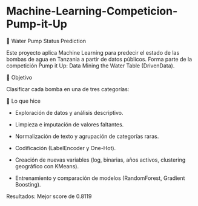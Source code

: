 # Machine-Learning-Competicion-Pump-it-Up
🚰 Water Pump Status Prediction

Este proyecto aplica Machine Learning para predecir el estado de las bombas de agua en Tanzania a partir de datos públicos. Forma parte de la competición Pump it Up: Data Mining the Water Table (DrivenData).

🎯 Objetivo

Clasificar cada bomba en una de tres categorías:

🔧 Lo que hice

- Exploración de datos y análisis descriptivo.

-  Limpieza e imputación de valores faltantes.

-  Normalización de texto y agrupación de categorías raras.

-  Codificación (LabelEncoder y One-Hot).

-  Creación de nuevas variables (log, binarias, años activos, clustering geográfico con KMeans).

-  Entrenamiento y comparación de modelos (RandomForest, Gradient Boosting).

Resultados: Mejor score de 0.8119
